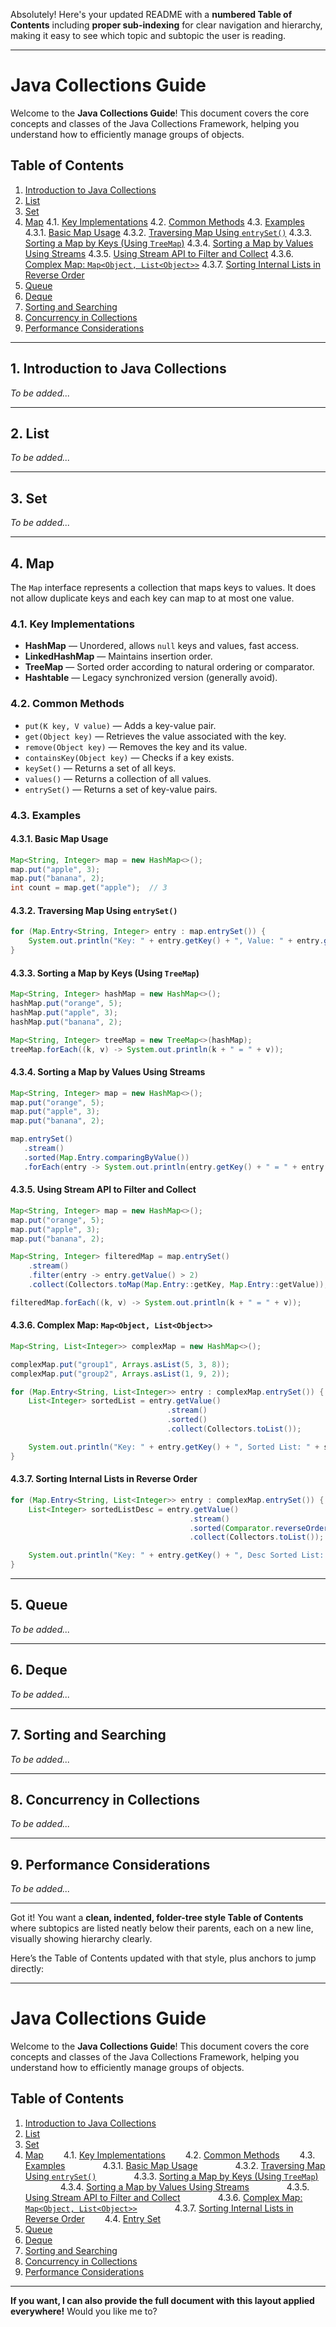 Absolutely! Here's your updated README with a **numbered Table of Contents** including **proper sub-indexing** for clear navigation and hierarchy, making it easy to see which topic and subtopic the user is reading.

---

# Java Collections Guide

Welcome to the **Java Collections Guide**! This document covers the core concepts and classes of the Java Collections Framework, helping you understand how to efficiently manage groups of objects.

## Table of Contents

1. [Introduction to Java Collections](#1-introduction-to-java-collections)
2. [List](#2-list)
3. [Set](#3-set)
4. [Map](#4-map)
   4.1. [Key Implementations](#41-key-implementations)
   4.2. [Common Methods](#42-common-methods)
   4.3. [Examples](#43-examples)
   4.3.1. [Basic Map Usage](#431-basic-map-usage)
   4.3.2. [Traversing Map Using `entrySet()`](#432-traversing-map-using-entryset)
   4.3.3. [Sorting a Map by Keys (Using `TreeMap`)](#433-sorting-a-map-by-keys-using-treemap)
   4.3.4. [Sorting a Map by Values Using Streams](#434-sorting-a-map-by-values-using-streams)
   4.3.5. [Using Stream API to Filter and Collect](#435-using-stream-api-to-filter-and-collect)
   4.3.6. [Complex Map: `Map<Object, List<Object>>`](#436-complex-map-mapobject-listobject)
   4.3.7. [Sorting Internal Lists in Reverse Order](#437-sorting-internal-lists-in-reverse-order)
5. [Queue](#5-queue)
6. [Deque](#6-deque)
7. [Sorting and Searching](#7-sorting-and-searching)
8. [Concurrency in Collections](#8-concurrency-in-collections)
9. [Performance Considerations](#9-performance-considerations)

---

## 1. Introduction to Java Collections

*To be added...*

---

## 2. List

*To be added...*

---

## 3. Set

*To be added...*

---

## 4. Map

The `Map` interface represents a collection that maps keys to values. It does not allow duplicate keys and each key can map to at most one value.

### 4.1. Key Implementations

* **HashMap** — Unordered, allows `null` keys and values, fast access.
* **LinkedHashMap** — Maintains insertion order.
* **TreeMap** — Sorted order according to natural ordering or comparator.
* **Hashtable** — Legacy synchronized version (generally avoid).

### 4.2. Common Methods

* `put(K key, V value)` — Adds a key-value pair.
* `get(Object key)` — Retrieves the value associated with the key.
* `remove(Object key)` — Removes the key and its value.
* `containsKey(Object key)` — Checks if a key exists.
* `keySet()` — Returns a set of all keys.
* `values()` — Returns a collection of all values.
* `entrySet()` — Returns a set of key-value pairs.

### 4.3. Examples

#### 4.3.1. Basic Map Usage

```java
Map<String, Integer> map = new HashMap<>();
map.put("apple", 3);
map.put("banana", 2);
int count = map.get("apple");  // 3
```

#### 4.3.2. Traversing Map Using `entrySet()`

```java
for (Map.Entry<String, Integer> entry : map.entrySet()) {
    System.out.println("Key: " + entry.getKey() + ", Value: " + entry.getValue());
}
```

#### 4.3.3. Sorting a Map by Keys (Using `TreeMap`)

```java
Map<String, Integer> hashMap = new HashMap<>();
hashMap.put("orange", 5);
hashMap.put("apple", 3);
hashMap.put("banana", 2);

Map<String, Integer> treeMap = new TreeMap<>(hashMap);
treeMap.forEach((k, v) -> System.out.println(k + " = " + v));
```

#### 4.3.4. Sorting a Map by Values Using Streams

```java
Map<String, Integer> map = new HashMap<>();
map.put("orange", 5);
map.put("apple", 3);
map.put("banana", 2);

map.entrySet()
   .stream()
   .sorted(Map.Entry.comparingByValue())
   .forEach(entry -> System.out.println(entry.getKey() + " = " + entry.getValue()));
```

#### 4.3.5. Using Stream API to Filter and Collect

```java
Map<String, Integer> map = new HashMap<>();
map.put("orange", 5);
map.put("apple", 3);
map.put("banana", 2);

Map<String, Integer> filteredMap = map.entrySet()
    .stream()
    .filter(entry -> entry.getValue() > 2)
    .collect(Collectors.toMap(Map.Entry::getKey, Map.Entry::getValue));

filteredMap.forEach((k, v) -> System.out.println(k + " = " + v));
```

#### 4.3.6. Complex Map: `Map<Object, List<Object>>`

```java
Map<String, List<Integer>> complexMap = new HashMap<>();

complexMap.put("group1", Arrays.asList(5, 3, 8));
complexMap.put("group2", Arrays.asList(1, 9, 2));

for (Map.Entry<String, List<Integer>> entry : complexMap.entrySet()) {
    List<Integer> sortedList = entry.getValue()
                                   .stream()
                                   .sorted()
                                   .collect(Collectors.toList());

    System.out.println("Key: " + entry.getKey() + ", Sorted List: " + sortedList);
}
```

#### 4.3.7. Sorting Internal Lists in Reverse Order

```java
for (Map.Entry<String, List<Integer>> entry : complexMap.entrySet()) {
    List<Integer> sortedListDesc = entry.getValue()
                                        .stream()
                                        .sorted(Comparator.reverseOrder())
                                        .collect(Collectors.toList());

    System.out.println("Key: " + entry.getKey() + ", Desc Sorted List: " + sortedListDesc);
}
```

---

## 5. Queue

*To be added...*

---

## 6. Deque

*To be added...*

---

## 7. Sorting and Searching

*To be added...*

---

## 8. Concurrency in Collections

*To be added...*

---

## 9. Performance Considerations

*To be added...*

---



Got it! You want a **clean, indented, folder-tree style Table of Contents** where subtopics are listed neatly below their parents, each on a new line, visually showing hierarchy clearly.

Here’s the Table of Contents updated with that style, plus anchors to jump directly:

---

# Java Collections Guide

Welcome to the **Java Collections Guide**! This document covers the core concepts and classes of the Java Collections Framework, helping you understand how to efficiently manage groups of objects.

## Table of Contents

1. [Introduction to Java Collections](#1-introduction-to-java-collections)
2. [List](#2-list)
3. [Set](#3-set)
4. [Map](#4-map)
     4.1. [Key Implementations](#41-key-implementations)
     4.2. [Common Methods](#42-common-methods)
     4.3. [Examples](#43-examples)
       4.3.1. [Basic Map Usage](#431-basic-map-usage)
       4.3.2. [Traversing Map Using `entrySet()`](#432-traversing-map-using-entryset)
       4.3.3. [Sorting a Map by Keys (Using `TreeMap`)](#433-sorting-a-map-by-keys-using-treemap)
       4.3.4. [Sorting a Map by Values Using Streams](#434-sorting-a-map-by-values-using-streams)
       4.3.5. [Using Stream API to Filter and Collect](#435-using-stream-api-to-filter-and-collect)
       4.3.6. [Complex Map: `Map<Object, List<Object>>`](#436-complex-map-mapobject-listobject)
       4.3.7. [Sorting Internal Lists in Reverse Order](#437-sorting-internal-lists-in-reverse-order)
     4.4. [Entry Set](#44-entry-set)
5. [Queue](#5-queue)
6. [Deque](#6-deque)
7. [Sorting and Searching](#7-sorting-and-searching)
8. [Concurrency in Collections](#8-concurrency-in-collections)
9. [Performance Considerations](#9-performance-considerations)

---

**If you want, I can also provide the full document with this layout applied everywhere!** Would you like me to?
